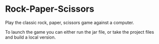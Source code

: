 # Rock-Paper-Scissors
Play the classic rock, paper, scissors game against a computer.

To launch the game you can either run the jar file, or take the project files and build a local version.
